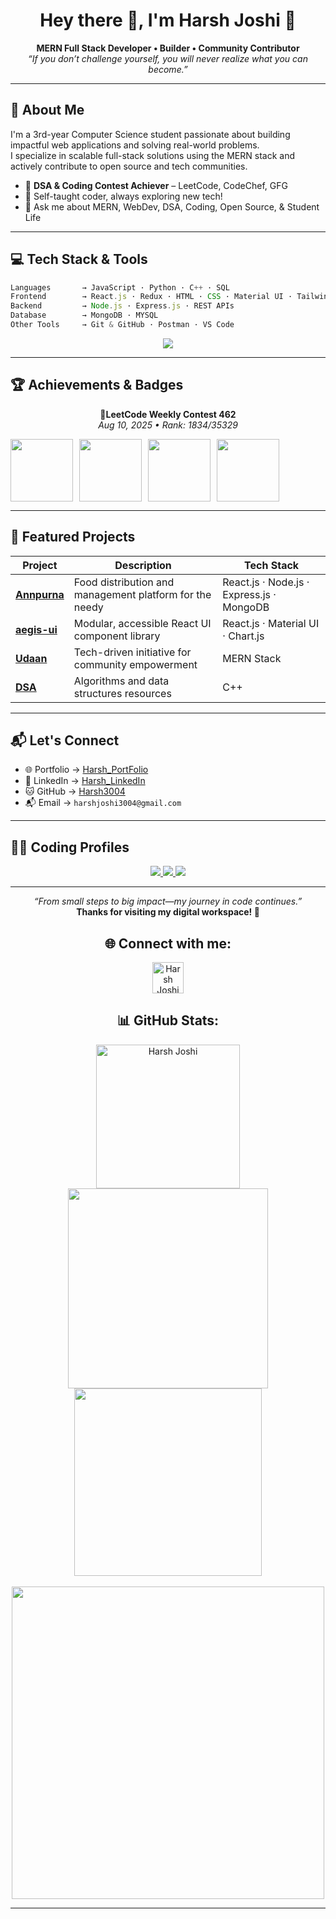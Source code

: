 <h1 align="center">Hey there 👋, I'm Harsh Joshi 🚀</h1>
<p align="center">
  <b>MERN Full Stack Developer • Builder • Community Contributor</b>  
  <br />
  <i>“If you don’t challenge yourself, you will never realize what you can become.”</i>
</p>

---

## 🧠 About Me

I'm a 3rd-year Computer Science student passionate about building impactful web applications and solving real-world problems.  
I specialize in scalable full-stack solutions using the MERN stack and actively contribute to open source and tech communities.

- 🥇 **DSA & Coding Contest Achiever** – LeetCode, CodeChef, GFG
- 🌱 Self-taught coder, always exploring new tech!
- 💬 Ask me about MERN, WebDev, DSA, Coding, Open Source, & Student Life

---

## 💻 Tech Stack & Tools

```js
Languages       → JavaScript · Python · C++ · SQL
Frontend        → React.js · Redux · HTML · CSS · Material UI · Tailwind CSS
Backend         → Node.js · Express.js · REST APIs
Database        → MongoDB · MYSQL
Other Tools     → Git & GitHub · Postman · VS Code
```
<p align="center">
  <img src="https://skillicons.dev/icons?i=cpp,python,html,css,js,react,redux,nodejs,express,mongodb,materialui,tailwind,git,github,gcp,vite,npm,postman,vscode,powershell&theme=dark&perline=10" />
</p>

---

## 🏆 Achievements & Badges
<p align="center">
  <b>🥈LeetCode Weekly Contest 462</b><br>
  <i>Aug 10, 2025 • Rank: 1834/35329</i>
</p>

  <div align="center" style='display:flex; align-items:center; gap: 10px;'>
    <img src="https://raw.githubusercontent.com/GSSoC24/Postman-Challenge/main/docs/assets/Postman%20White.png" width="100px" height="100px" />
    <a href="https://leetcode.com/u/Harsh_Joshi_/">
      <img src="https://assets.leetcode.com/static_assets/marketing/2024-50.gif" width="100px" height="100px" />
    </a>
    <a href="https://leetcode.com/u/Harsh_Joshi_/">
      <img src="https://assets.leetcode.com/static_assets/others/2550.gif" width="100px" height="100px" />
    </a>
    <a href="https://leetcode.com/u/Harsh_Joshi_/">
      <img src="https://assets.leetcode.com/static_assets/others/25100.gif" width="100px" height="100px" />
    </a>
  </div>

---

## 🚀 Featured Projects

| Project | Description | Tech Stack |
|--------|-------------|------------|
| [**Annpurna**](https://github.com/Harsh3004/Annpurna) | Food distribution and management platform for the needy | React.js · Node.js · Express.js · MongoDB |
| [**aegis-ui**](https://github.com/Harsh3004/aegis-ui) | Modular, accessible React UI component library | React.js · Material UI · Chart.js |
| [**Udaan**](https://github.com/Harsh3004/Udaan) | Tech-driven initiative for community empowerment | MERN Stack |
| [**DSA**](https://github.com/Harsh3004/DSA) | Algorithms and data structures resources | C++ |

---

## 📬 Let's Connect

- 🌐 Portfolio → [Harsh_PortFolio](https://harsh-portfolio-xi-lilac.vercel.app/)
- 💼 LinkedIn → [Harsh_LinkedIn](https://linkedin.com/in/harsh-joshi-a2498a27b/)
- 🐱 GitHub → [Harsh3004](https://github.com/Harsh3004)
- 📬 Email → `harshjoshi3004@gmail.com`

---

## 👨‍💻 Coding Profiles

<p align="center">
  <a href="https://leetcode.com/u/Harsh_Joshi_/">
    <img src="https://img.shields.io/badge/LeetCode-Harsh_Joshi_-FFA116?logo=leetcode&logoColor=white&style=for-the-badge" />
  </a>
  <a href="https://www.codechef.com/users/crash_pool_45">
    <img src="https://img.shields.io/badge/CodeChef-crash_pool_45-5B4638?logo=codechef&logoColor=white&style=for-the-badge" />
  </a>
  <a href="https://www.geeksforgeeks.org/user/harsh_joshi_/">
    <img src="https://img.shields.io/badge/GFG-harsh_joshi_-2F8D46?logo=geeksforgeeks&logoColor=white&style=for-the-badge" />
  </a>
</p>

---

<p align="center">
  <i>“From small steps to big impact—my journey in code continues.”</i>
  <br>
  <b>Thanks for visiting my digital workspace! 🚀</b>
</p>

<div align="center">
<h2> 🌐 Connect with me: </h2>
<p align="center">
<a href="https://linkedin.com/in/harsh-joshi-a2498a27b" target="blank">
  <img align="center" src="https://img.icons8.com/?size=512&id=xuvGCOXi8Wyg&format=png" alt="Harsh Joshi LinkedIn" height="50" width="50" />
</a>
<!-- Add more links as needed -->
</p>
</div>

<div align="center">
<h2> 📊 GitHub Stats: </h2>
<img width=230 src="https://github-readme-stats.vercel.app/api/top-langs?username=Harsh3004&show_icons=true&locale=en&layout=compact" alt="Harsh Joshi" />
<img width=320 src="https://github-readme-streak-stats.herokuapp.com/?user=Harsh3004&layout=compact"  />
<img width=300 src="https://github-readme-stats.vercel.app/api?username=Harsh3004&show_icons=true&locale=en&&hide_border=false&include_all_commits=false&count_private=true&layout=compact,#2c3333,clack,blue"  />
</div>

<br>

<div align="center">
<img width=500 src="https://github-readme-activity-graph.vercel.app/graph?username=Harsh3004&theme=merko"/>
</div>

---

